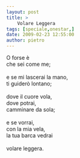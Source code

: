```yaml
---
layout: post
title: >
    Volare Leggera
tags: [speciale,onestar,]
date: 2009-02-23 12:55:00
author: pietro
---
```

O forse è<br/>che sei come me;<br/><br/>e se mi lascerai la mano,<br/>ti guiderò lontano;<br/><br/>dove il cuore vola,<br/>dove potrai,<br/>camminare da sola;<br/><br/>e se vorrai,<br/>con la mia vela,<br/>la tua barca vedrai<br/><br/>volare leggera.
